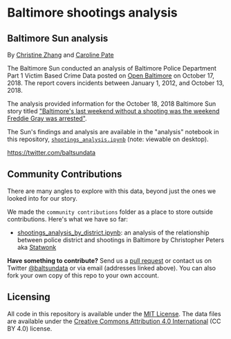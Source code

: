 # Baltimore shootings analysis

## Baltimore Sun analysis

By [Christine Zhang](mailto:czhang@baltsun.com) and [Caroline Pate](mailto:cpate@baltsun.com)

The Baltimore Sun conducted an analysis of Baltimore Police Department Part 1 Victim Based Crime Data posted on [Open Baltimore](https://data.baltimorecity.gov/Public-Safety/BPD-Part-1-Victim-Based-Crime-Data/wsfq-mvij) on October 17, 2018. The report covers incidents between January 1, 2012, and October 13, 2018.

The analysis provided information for the October 18, 2018 Baltimore Sun story titled ["Baltimore's last weekend without a shooting was the weekend Freddie Gray was arrested"](http://www.baltimoresun.com/news/maryland/crime/bs-md-ci-violence-stats-20181018-story.html).

The Sun's findings and analysis are available in the "analysis" notebook in this repository, [`shootings_analysis.ipynb`](https://github.com/baltimore-sun-data/2018-shootings-analysis/blob/master/shootings_analysis.ipynb) (note: viewable on desktop).

https://twitter.com/baltsundata

## Community Contributions

There are many angles to explore with this data, beyond just the ones we looked into for our story.

We made the `community contributions` folder as a place to store outside contributions. Here's what we have so far:

- [shootings_analysis_by_district.ipynb](https://github.com/baltimore-sun-data/2018-shootings-analysis/tree/master/community_contributions): an analysis of the relationship between police district and shootings in Baltimore by Christopher Peters aka [Statwonk](Statwonk)

**Have something to contribute?** Send us a [pull request](https://github.com/baltimore-sun-data/2018-shootings-analysis/pulls) or contact us on Twitter [@baltsundata](https://twitter.com/baltsundata) or via email (addresses linked above). You can also fork your own copy of this repo to your own account.

## Licensing

All code in this repository is available under the [MIT License](https://opensource.org/licenses/MIT). The data files are available under the [Creative Commons Attribution 4.0 International](https://creativecommons.org/licenses/by/4.0/) (CC BY 4.0) license.